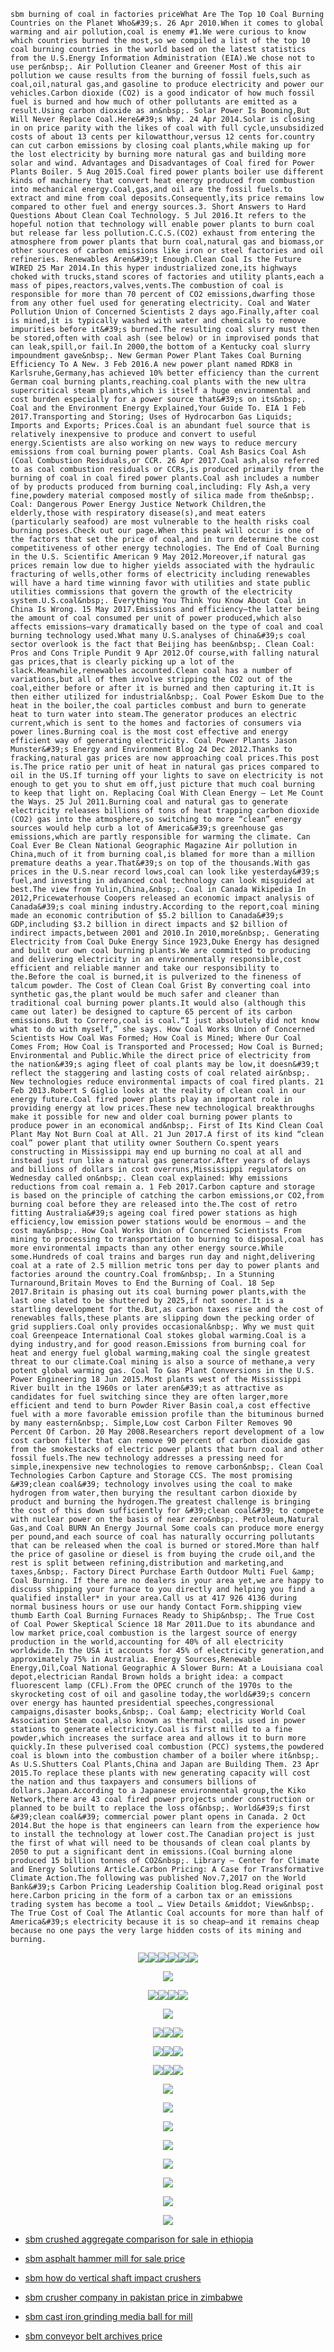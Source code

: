 
```
sbm burning of coal in factories priceWhat Are The Top 10 Coal Burning Countries on the Planet Who&#39;s. 26 Apr 2010.When it comes to global warming and air pollution,coal is enemy #1.We were curious to know which countries burned the most,so we compiled a list of the top 10 coal burning countries in the world based on the latest statistics from the U.S.Energy Information Administration (EIA).We chose not to use per&nbsp;. Air Pollution Cleaner and Greener Most of this air pollution we cause results from the burning of fossil fuels,such as coal,oil,natural gas,and gasoline to produce electricity and power our vehicles.Carbon dioxide (CO2) is a good indicator of how much fossil fuel is burned and how much of other pollutants are emitted as a result.Using carbon dioxide as an&nbsp;. Solar Power Is Booming,But Will Never Replace Coal.Here&#39;s Why. 24 Apr 2014.Solar is closing in on price parity with the likes of coal with full cycle,unsubsidized costs of about 13 cents per kilowatthour,versus 12 cents for.country can cut carbon emissions by closing coal plants,while making up for the lost electricity by burning more natural gas and building more solar and wind. Advantages and Disadvantages of Coal fired for Power Plants Boiler. 5 Aug 2015.Coal fired power plants boiler use different kinds of machinery that convert heat energy produced from combustion into mechanical energy.Coal,gas,and oil are the fossil fuels.to extract and mine from coal deposits.Consequently,its price remains low compared to other fuel and energy sources.3. Short Answers to Hard Questions About Clean Coal Technology. 5 Jul 2016.It refers to the hopeful notion that technology will enable power plants to burn coal but release far less pollution.C.C.S.(CO2) exhaust from entering the atmosphere from power plants that burn coal,natural gas and biomass,or other sources of carbon emissions like iron or steel factories and oil refineries. Renewables Aren&#39;t Enough.Clean Coal Is the Future WIRED 25 Mar 2014.In this hyper industrialized zone,its highways choked with trucks,stand scores of factories and utility plants,each a mass of pipes,reactors,valves,vents.The combustion of coal is responsible for more than 70 percent of CO2 emissions,dwarfing those from any other fuel used for generating electricity. Coal and Water Pollution Union of Concerned Scientists 2 days ago.Finally,after coal is mined,it is typically washed with water and chemicals to remove impurities before it&#39;s burned.The resulting coal slurry must then be stored,often with coal ash (see below) or in improvised ponds that can leak,spill,or fail.In 2000,the bottom of a Kentucky coal slurry impoundment gave&nbsp;. New German Power Plant Takes Coal Burning Efficiency To A New. 3 Feb 2016.A new power plant named RDK8 in Karlsruhe,Germany,has achieved 10% better efficiency than the current German coal burning plants,reaching.coal plants with the new ultra supercritical steam plants,which is itself a huge environmental and cost burden especially for a power source that&#39;s on its&nbsp;. Coal and the Environment Energy Explained,Your Guide To. EIA 1 Feb 2017.Transporting and Storing; Uses of Hydrocarbon Gas Liquids; Imports and Exports; Prices.Coal is an abundant fuel source that is relatively inexpensive to produce and convert to useful energy.Scientists are also working on new ways to reduce mercury emissions from coal burning power plants. Coal Ash Basics Coal Ash (Coal Combustion Residuals,or CCR. 26 Apr 2017.Coal ash,also referred to as coal combustion residuals or CCRs,is produced primarily from the burning of coal in coal fired power plants.Coal ash includes a number of by products produced from burning coal,including: Fly Ash,a very fine,powdery material composed mostly of silica made from the&nbsp;. Coal: Dangerous Power Energy Justice Network Children,the elderly,those with respiratory disease(s),and meat eaters (particularly seafood) are most vulnerable to the health risks coal burning poses.Check out our page.When this peak will occur is one of the factors that set the price of coal,and in turn determine the cost competitiveness of other energy technologies. The End of Coal Burning in the U.S. Scientific American 9 May 2012.Moreover,if natural gas prices remain low due to higher yields associated with the hydraulic fracturing of wells,other forms of electricity including renewables will have a hard time winning favor with utilities and state public utilities commissions that govern the growth of the electricity system.U.S.coal&nbsp;. Everything You Think You Know About Coal in China Is Wrong. 15 May 2017.Emissions and efficiency—the latter being the amount of coal consumed per unit of power produced,which also affects emissions—vary dramatically based on the type of coal and coal burning technology used.What many U.S.analyses of China&#39;s coal sector overlook is the fact that Beijing has been&nbsp;. Clean Coal: Pros and Cons Triple Pundit 9 Apr 2012.Of course,with falling natural gas prices,that is clearly picking up a lot of the slack.Meanwhile,renewables accounted.Clean coal has a number of variations,but all of them involve stripping the CO2 out of the coal,either before or after it is burned and then capturing it.It is then either utilized for industrial&nbsp;. Coal Power Eskom Due to the heat in the boiler,the coal particles combust and burn to generate heat to turn water into steam.The generator produces an electric current,which is sent to the homes and factories of consumers via power lines.Burning coal is the most cost effective and energy efficient way of generating electricity. Coal Power Plants Jason Munster&#39;s Energy and Environment Blog 24 Dec 2012.Thanks to fracking,natural gas prices are now approaching coal prices.This post is.The price ratio per unit of heat in natural gas prices compared to oil in the US.If turning off your lights to save on electricity is not enough to get you to shut em off,just picture that much coal burning to keep that light on. Replacing Coal With Clean Energy — Let Me Count the Ways. 25 Jul 2011.Burning coal and natural gas to generate electricity releases billions of tons of heat trapping carbon dioxide (CO2) gas into the atmosphere,so switching to more “clean” energy sources would help curb a lot of America&#39;s greenhouse gas emissions,which are partly responsible for warming the climate. Can Coal Ever Be Clean National Geographic Magazine Air pollution in China,much of it from burning coal,is blamed for more than a million premature deaths a year.That&#39;s on top of the thousands.With gas prices in the U.S.near record lows,coal can look like yesterday&#39;s fuel,and investing in advanced coal technology can look misguided at best.The view from Yulin,China,&nbsp;. Coal in Canada Wikipedia In 2012,Pricewaterhouse Coopers released an economic impact analysis of Canada&#39;s coal mining industry.According to the report,coal mining made an economic contribution of $5.2 billion to Canada&#39;s GDP,including $3.2 billion in direct impacts and $2 billion of indirect impacts,between 2001 and 2010.In 2010,more&nbsp;. Generating Electricity from Coal Duke Energy Since 1923,Duke Energy has designed and built our own coal burning plants.We are committed to producing and delivering electricity in an environmentally responsible,cost efficient and reliable manner and take our responsibility to the.Before the coal is burned,it is pulverized to the fineness of talcum powder. The Cost of Clean Coal Grist By converting coal into synthetic gas,the plant would be much safer and cleaner than traditional coal burning power plants.It would also (although this came out later) be designed to capture 65 percent of its carbon emissions.But to Correro,coal is coal.“I just absolutely did not know what to do with myself,” she says. How Coal Works Union of Concerned Scientists How Coal Was Formed; How Coal is Mined; Where Our Coal Comes From; How Coal is Transported and Processed; How Coal is Burned; Environmental and Public.While the direct price of electricity from the nation&#39;s aging fleet of coal plants may be low,it doesn&#39;t reflect the staggering and lasting costs of coal related air&nbsp;. New technologies reduce environmental impacts of coal fired plants. 21 Feb 2013.Robert S Giglio looks at the reality of clean coal in our energy future.Coal fired power plants play an important role in providing energy at low prices.These new technological breakthroughs make it possible for new and older coal burning power plants to produce power in an economical and&nbsp;. First of Its Kind Clean Coal Plant May Not Burn Coal at All. 21 Jun 2017.A first of its kind “clean coal” power plant that utility owner Southern Co.spent years constructing in Mississippi may end up burning no coal at all and instead just run like a natural gas generator.After years of delays and billions of dollars in cost overruns,Mississippi regulators on Wednesday called on&nbsp;. Clean coal explained: Why emissions reductions from coal remain a. 1 Feb 2017.Carbon capture and storage is based on the principle of catching the carbon emissions,or CO2,from burning coal before they are released into the.The cost of retro fitting Australia&#39;s ageing coal fired power stations as high efficiency,low emission power stations would be enormous — and the cost may&nbsp;. How Coal Works Union of Concerned Scientists From mining to processing to transportation to burning to disposal,coal has more environmental impacts than any other energy source.While some.Hundreds of coal trains and barges run day and night,delivering coal at a rate of 2.5 million metric tons per day to power plants and factories around the country.Coal from&nbsp;. In a Stunning Turnaround,Britain Moves to End the Burning of Coal. 18 Sep 2017.Britain is phasing out its coal burning power plants,with the last one slated to be shuttered by 2025,if not sooner.It is a startling development for the.But,as carbon taxes rise and the cost of renewables falls,these plants are slipping down the pecking order of grid suppliers.Coal only provides occasional&nbsp;. Why we must quit coal Greenpeace International Coal stokes global warming.Coal is a dying industry,and for good reason.Emissions from burning coal for heat and energy fuel global warming,making coal the single greatest threat to our climate.Coal mining is also a source of methane,a very potent global warming gas. Coal To Gas Plant Conversions in the U.S. Power Engineering 18 Jun 2015.Most plants west of the Mississippi River built in the 1960s or later aren&#39;t as attractive as candidates for fuel switching since they are often larger,more efficient and tend to burn Powder River Basin coal,a cost effective fuel with a more favorable emission profile than the bituminous burned by many eastern&nbsp;. Simple,Low cost Carbon Filter Removes 90 Percent Of Carbon. 20 May 2008.Researchers report development of a low cost carbon filter that can remove 90 percent of carbon dioxide gas from the smokestacks of electric power plants that burn coal and other fossil fuels.The new technology addresses a pressing need for simple,inexpensive new technologies to remove carbon&nbsp;. Clean Coal Technologies Carbon Capture and Storage CCS. The most promising &#39;clean coal&#39; technology involves using the coal to make hydrogen from water,then burying the resultant carbon dioxide by product and burning the hydrogen.The greatest challenge is bringing the cost of this down sufficiently for &#39;clean coal&#39; to compete with nuclear power on the basis of near zero&nbsp;. Petroleum,Natural Gas,and Coal BURN An Energy Journal Some coals can produce more energy per pound,and each source of coal has naturally occurring pollutants that can be released when the coal is burned or stored.More than half the price of gasoline or diesel is from buying the crude oil,and the rest is split between refining,distribution and marketing,and taxes,&nbsp;. Factory Direct Purchase Earth Outdoor Multi Fuel &amp; Coal Burning. If there are no dealers in your area yet,we are happy to discuss shipping your furnace to you directly and helping you find a qualified installer* in your area.Call us at 417 926 4136 during normal business hours or use our handy Contact Form.shipping view thumb Earth Coal Burning Furnaces Ready to Ship&nbsp;. The True Cost of Coal Power Skeptical Science 18 Mar 2011.Due to its abundance and low market price,coal combustion is the largest source of energy production in the world,accounting for 40% of all electricity worldwide.In the USA it accounts for 45% of electricity generation,and approximately 75% in Australia. Energy Sources,Renewable Energy,Oil,Coal National Geographic A Slower Burn: At a Louisiana coal depot,electrician Randal Brown holds a bright idea: a compact fluorescent lamp (CFL).From the OPEC crunch of the 1970s to the skyrocketing cost of oil and gasoline today,the world&#39;s concern over energy has haunted presidential speeches,congressional campaigns,disaster books,&nbsp;. Coal &amp; electricity World Coal Association Steam coal,also known as thermal coal,is used in power stations to generate electricity.Coal is first milled to a fine powder,which increases the surface area and allows it to burn more quickly.In these pulverised coal combustion (PCC) systems,the powdered coal is blown into the combustion chamber of a boiler where it&nbsp;. As U.S.Shutters Coal Plants,China and Japan are Building Them. 23 Apr 2015.To replace these plants with new generating capacity will cost the nation and thus taxpayers and consumers billions of dollars.Japan.According to a Japanese environmental group,the Kiko Network,there are 43 coal fired power projects under construction or planned to be built to replace the loss of&nbsp;. World&#39;s first &#39;clean coal&#39; commercial power plant opens in Canada. 2 Oct 2014.But the hope is that engineers can learn from the experience how to install the technology at lower cost.The Canadian project is just the first of what will need to be thousands of clean coal plants by 2050 to put a significant dent in emissions.(Coal burning alone produced 15 billion tonnes of CO2&nbsp;. Library — Center for Climate and Energy Solutions Article.Carbon Pricing: A Case for Transformative Climate Action.The following was published Nov.7,2017 on the World Bank&#39;s Carbon Pricing Leadership Coalition blog.Read original post here.Carbon pricing in the form of a carbon tax or an emissions trading system has become a tool … View Details &middot; View&nbsp;. The True Cost of Coal The Atlantic Coal accounts for more than half of America&#39;s electricity because it is so cheap—and it remains cheap because no one pays the very large hidden costs of its mining and burning. 
```

<div align="center">
  
<a rel="nofollow" href="https://m.shibang-china.com?f=github&k=sbm+burning+of+coal+in+factories+price"><img src="https://static.shibang-china.com/en/l.png"></a><img src="https://static.shibang-china.com/en/hw.png"><a rel="nofollow" href="https://m.shibang-china.com/product/?f=github&k=sbm+burning+of+coal+in+factories+price"><img src="https://static.shibang-china.com/en/p.png"></a><a rel="nofollow" href="https://m.shibang-china.com/cases/?f=github&k=sbm+burning+of+coal+in+factories+price"><img src="https://static.shibang-china.com/en/c.png"></a><a rel="nofollow" href="https://m.shibang-china.com/news/?f=github&k=sbm+burning+of+coal+in+factories+price"><img src="https://static.shibang-china.com/en/n.png"></a><a rel="nofollow" href="https://m.shibang-china.com?f=github&k=sbm+burning+of+coal+in+factories+price"><img src="https://static.shibang-china.com/en/m.png"></a>

<a rel="nofollow" href="https://m.shibang-china.com/product/?f=github&k=sbm+burning+of+coal+in+factories+price"><img src="https://static.shibang-china.com/en/b.jpg"></a>
  
<a rel="nofollow" href="https://m.shibang-china.com/solution-aggregate.html?f=github&k=sbm+burning+of+coal+in+factories+price"><img src="https://static.shibang-china.com/en/a.jpg"></a><a rel="nofollow" href="https://m.shibang-china.com/solution-mine.html?f=github&k=sbm+burning+of+coal+in+factories+price"><img src="https://static.shibang-china.com/en/m.jpg"></a><a rel="nofollow" href="https://m.shibang-china.com/solution-mill.html?f=github&k=sbm+burning+of+coal+in+factories+price"><img src="https://static.shibang-china.com/en/g.jpg"></a><a rel="nofollow" href="https://m.shibang-china.com/solution-epc.html?f=github&k=sbm+burning+of+coal+in+factories+price"><img src="https://static.shibang-china.com/en/e.jpg"></a>

<a rel="nofollow" href="https://m.shibang-china.com/product/?f=github&k=sbm+burning+of+coal+in+factories+price"><img src="https://static.shibang-china.com/en/a-p.png"></a>

<a rel="nofollow" href="https://m.shibang-china.com/product/crusher/c6x.html?f=github&k=sbm+burning+of+coal+in+factories+price"><img src="https://static.shibang-china.com/en/j.jpg"></a><a rel="nofollow" href="https://m.shibang-china.com/product/crusher/ci5x.html?f=github&k=sbm+burning+of+coal+in+factories+price"><img src="https://static.shibang-china.com/en/i.jpg"></a><a rel="nofollow" href="https://m.shibang-china.com/product/crusher/hst.html?f=github&k=sbm+burning+of+coal+in+factories+price"><img src="https://static.shibang-china.com/en/c.jpg"></a>

<a rel="nofollow" href="https://m.shibang-china.com/product/mill/mtw.html?f=github&k=sbm+burning+of+coal+in+factories+price"><img src="https://static.shibang-china.com/en/mtw.jpg"></a><a rel="nofollow" href="https://m.shibang-china.com/product/mill/scm.html?f=github&k=sbm+burning+of+coal+in+factories+price"><img src="https://static.shibang-china.com/en/scm.jpg"></a><a rel="nofollow" href="https://m.shibang-china.com/product/mill/lm.html?f=github&k=sbm+burning+of+coal+in+factories+price"><img src="https://static.shibang-china.com/en/lm.jpg"></a>

<a rel="nofollow" href="https://m.shibang-china.com/product/sand/vsi6x.html?f=github&k=sbm+burning+of+coal+in+factories+price"><img src="https://static.shibang-china.com/en/6x.jpg"></a><a rel="nofollow" href="https://m.shibang-china.com/product/sand/vu.html?f=github&k=sbm+burning+of+coal+in+factories+price"><img src="https://static.shibang-china.com/en/vu.jpg"></a><a rel="nofollow" href="https://m.shibang-china.com/product/mobile/klun.html?f=github&k=sbm+burning+of+coal+in+factories+price"><img src="https://static.shibang-china.com/en/k.jpg"></a>

<a rel="nofollow" href="https://m.shibang-china.com/cases/?f=github&k=sbm+burning+of+coal+in+factories+price"><img src="https://static.shibang-china.com/en/case.png"></a>

<a rel="nofollow" href="https://m.shibang-china.com/cases/aggregate/202.html?f=github&k=sbm+burning+of+coal+in+factories+price"><img src="https://static.shibang-china.com/en/c-1.jpg"></a>

<a rel="nofollow" href="https://m.shibang-china.com/cases/aggregate/203.html?f=github&k=sbm+burning+of+coal+in+factories+price"><img src="https://static.shibang-china.com/en/c-2.jpg"></a>

<a rel="nofollow" href="https://m.shibang-china.com/cases/mill/123.html?f=github&k=sbm+burning+of+coal+in+factories+price"><img src="https://static.shibang-china.com/en/c-3.jpg"></a>

<a rel="nofollow" href="https://m.shibang-china.com/contact_us.html?f=github&k=sbm+burning+of+coal+in+factories+price"><img src="https://static.shibang-china.com/en/contact.png"></a>

<a rel="nofollow" href="https://swt.shibang-china.com/?f=github&k=sbm+burning+of+coal+in+factories+price"><img src="https://static.shibang-china.com/en/chat.png"></a>

<a rel="nofollow" href="https://whatsapp.shibangsoft.com/WhatsApp.php?f=github&k=sbm+burning+of+coal+in+factories+price"><img src="https://static.shibang-china.com/en/whatsapp.png"></a>

<a rel="nofollow" href="https://m.shibang-china.com/?f=github&k=sbm+burning+of+coal+in+factories+price"><img src="https://static.shibang-china.com/en/website.png"></a>

</div>


* [sbm crushed aggregate comparison for sale in ethiopia](sbm%20crushed%20aggregate%20comparison%20for%20sale%20in%20ethiopia.md)

* [sbm asphalt hammer mill for sale price](sbm%20asphalt%20hammer%20mill%20for%20sale%20price.md)

* [sbm how do vertical shaft impact crushers](sbm%20how%20do%20vertical%20shaft%20impact%20crushers.md)

* [sbm crusher company in pakistan price in zimbabwe](sbm%20crusher%20company%20in%20pakistan%20price%20in%20zimbabwe.md)

* [sbm cast iron grinding media ball for mill](sbm%20cast%20iron%20grinding%20media%20ball%20for%20mill.md)

* [sbm conveyor belt archives price](sbm%20conveyor%20belt%20archives%20price.md)